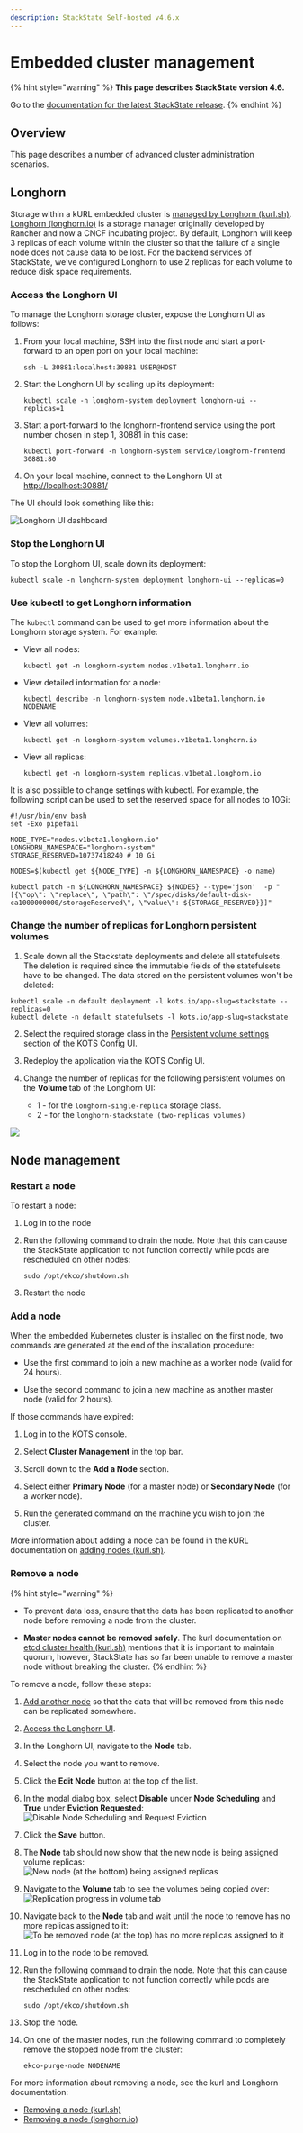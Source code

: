 ```yaml
---
description: StackState Self-hosted v4.6.x
---
```


# Embedded cluster management

{% hint style="warning" %}
**This page describes StackState version 4.6.**

Go to the [documentation for the latest StackState release](https://docs.stackstate.com/setup/install-stackstate/kots-install/cluster_management).
{% endhint %}

## Overview

This page describes a number of advanced cluster administration scenarios.

## Longhorn

Storage within a kURL embedded cluster is [managed by Longhorn \(kurl.sh\)](https://kurl.sh/docs/add-ons/longhorn). [Longhorn \(longhorn.io\)](https://longhorn.io) is a storage manager originally developed by Rancher and now a CNCF incubating project. By default, Longhorn will keep 3 replicas of each volume within the cluster so that the failure of a single node does not cause data to be lost. For the backend services of StackState, we've configured Longhorn to use 2 replicas for each volume to reduce disk space requirements.

### Access the Longhorn UI

To manage the Longhorn storage cluster, expose the Longhorn UI as follows:

1. From your local machine, SSH into the first node and start a port-forward to an open port on your local machine:
    ```
    ssh -L 30881:localhost:30881 USER@HOST
    ```

1. Start the Longhorn UI by scaling up its deployment:
    ```
    kubectl scale -n longhorn-system deployment longhorn-ui --replicas=1
    ```

1. Start a port-forward to the longhorn-frontend service using the port number chosen in step 1, 30881 in this case:
    ```
    kubectl port-forward -n longhorn-system service/longhorn-frontend 30881:80
    ```

1. On your local machine, connect to the Longhorn UI at [http://localhost:30881/](http://localhost:30881/)

The UI should look something like this:

![Longhorn UI dashboard](/.gitbook/assets/kurl-longhorn-ui-dashboard.png)

### Stop the Longhorn UI

To stop the Longhorn UI, scale down its deployment:

```
kubectl scale -n longhorn-system deployment longhorn-ui --replicas=0
```

### Use kubectl to get Longhorn information

The `kubectl` command can be used to get more information about the Longhorn storage system. For example:

* View all nodes:
    ```
    kubectl get -n longhorn-system nodes.v1beta1.longhorn.io
    ```

* View detailed information for a node:
    ```
    kubectl describe -n longhorn-system node.v1beta1.longhorn.io NODENAME
    ```

* View all volumes:
    ```
    kubectl get -n longhorn-system volumes.v1beta1.longhorn.io
    ```

* View all replicas:
    ```
    kubectl get -n longhorn-system replicas.v1beta1.longhorn.io
    ```

It is also possible to change settings with kubectl. For example, the following script can be used to set the reserved space for all nodes to 10Gi:
```
#!/usr/bin/env bash
set -Exo pipefail

NODE_TYPE="nodes.v1beta1.longhorn.io"
LONGHORN_NAMESPACE="longhorn-system"
STORAGE_RESERVED=10737418240 # 10 Gi

NODES=$(kubectl get ${NODE_TYPE} -n ${LONGHORN_NAMESPACE} -o name)

kubectl patch -n ${LONGHORN_NAMESPACE} ${NODES} --type='json'  -p "[{\"op\": \"replace\", \"path\": \"/spec/disks/default-disk-ca1000000000/storageReserved\", \"value\": ${STORAGE_RESERVED}}]"
```

### Change the number of replicas for Longhorn persistent volumes

1. Scale down all the Stackstate deployments and delete all statefulsets. The deletion is required since the immutable fields of the statefulsets have to be changed. The data stored on the persistent volumes won't be deleted:

```
kubectl scale -n default deployment -l kots.io/app-slug=stackstate --replicas=0
kubectl delete -n default statefulsets -l kots.io/app-slug=stackstate
```

2. Select the required storage class in the [Persistent volume settings](/setup/install-stackstate/kots-install/kots_configuration_screen.md#persistent-volume-settings) section of the KOTS Config UI.

3. Redeploy the application via the KOTS Config UI.

4. Change the number of replicas for the following persistent volumes on the **Volume** tab of the Longhorn UI:
    * 1 - for the `longhorn-single-replica` storage class.
    * 2 - for the `longhorn-stackstate (two-replicas volumes)`

![](/.gitbook/assets/kots-persistent-volumes.png)

## Node management

### Restart a node

To restart a node:

1. Log in to the node

1. Run the following command to drain the node. Note that this can cause the StackState application to not function correctly while pods are rescheduled on other nodes:
    ```
    sudo /opt/ekco/shutdown.sh
    ```

2. Restart the node

### Add a node

When the embedded Kubernetes cluster is installed on the first node, two commands are generated at the end of the installation procedure:

* Use the first command to join a new machine as a worker node (valid for 24 hours).

* Use the second command to join a new machine as another master node (valid for 2 hours).

If those commands have expired:

1. Log in to the KOTS console.

1. Select **Cluster Management** in the top bar.

1. Scroll down to the **Add a Node** section.

1. Select either **Primary Node** (for a master node) or **Secondary Node** (for a worker node).

1. Run the generated command on the machine you wish to join the cluster.

More information about adding a node can be found in the kURL documentation on [adding nodes \(kurl.sh\)](https://kurl.sh/docs/install-with-kurl/adding-nodes).

### Remove a node

{% hint style="warning" %}
* To prevent data loss, ensure that the data has been replicated to another node before removing a node from the cluster.

* **Master nodes cannot be removed safely**. The kurl documentation on [etcd cluster health \(kurl.sh\)](https://kurl.sh/docs/install-with-kurl/adding-nodes#etcd-cluster-health) mentions that it is important to maintain quorum, however, StackState has so far been unable to remove a master node without breaking the cluster.
{% endhint %}

To remove a node, follow these steps:

1. [Add another node](#add-a-node) so that the data that will be removed from this node can be replicated somewhere.

1. [Access the Longhorn UI](#access-the-longhorn-ui).

1. In the Longhorn UI, navigate to the **Node** tab.

1. Select the node you want to remove.

1. Click the **Edit Node** button at the top of the list.

1. In the modal dialog box, select **Disable** under **Node Scheduling** and **True** under **Eviction Requested**:  \
![Disable Node Scheduling and Request Eviction](/.gitbook/assets/kurl-longhorn-ui-remove-node-1.png)

1. Click the **Save** button.

1. The **Node** tab should now show that the new node is being assigned volume replicas:  \
![New node (at the bottom) being assigned replicas](/.gitbook/assets/kurl-longhorn-ui-remove-node-2.png)

1. Navigate to the **Volume** tab to see the volumes being copied over:  \
![Replication progress in volume tab](/.gitbook/assets/kurl-longhorn-ui-remove-node-3.png)

1. Navigate back to the **Node** tab and wait until the node to remove has no more replicas assigned to it:  \
![To be removed node (at the top) has no more replicas assigned to it](/.gitbook/assets/kurl-longhorn-ui-remove-node-4.png)

1. Log in to the node to be removed.

1. Run the following command to drain the node. Note that this can cause the StackState application to not function correctly while pods are rescheduled on other nodes:
    ```
    sudo /opt/ekco/shutdown.sh
    ```

1. Stop the node.

1. On one of the master nodes, run the following command to completely remove the stopped node from the cluster:
    ```
    ekco-purge-node NODENAME
    ```

For more information about removing a node, see the kurl and Longhorn documentation:

* [Removing a node \(kurl.sh\)](https://kurl.sh/docs/install-with-kurl/adding-nodes#removing-a-node) 
* [Removing a node \(longhorn.io\)](https://longhorn.io/docs/1.2.4/volumes-and-nodes/maintenance/#removing-a-node)
